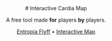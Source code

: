 <div align="center">
# Interactive Cardia Map

A free tool made **for** players **by** players.

[Entropia Flyff](https://entropia.fun/) •
[Interactive Map](https://mariushartmann.github.io/interactive-cardia-map)
</div>
